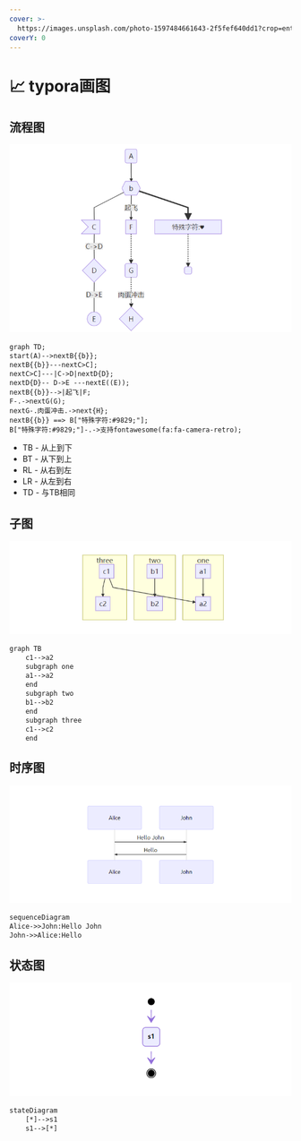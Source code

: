```yaml
---
cover: >-
  https://images.unsplash.com/photo-1597484661643-2f5fef640dd1?crop=entropy&cs=srgb&fm=jpg&ixid=MnwxOTcwMjR8MHwxfHNlYXJjaHw3fHx0b29sfGVufDB8fHx8MTY0NjAwOTM4NQ&ixlib=rb-1.2.1&q=85
coverY: 0
---
```


# 📈 typora画图

## 流程图

![](<../.gitbook/assets/image (9) (1) (1) (1).png>)

```mermaid
graph TD;
start(A)-->nextB{{b}};
nextB{{b}}---nextC>C];
nextC>C]---|C->D|nextD{D};
nextD{D}-- D->E ---nextE((E));
nextB{{b}}-->|起飞|F;
F-.->nextG(G);
nextG-.肉蛋冲击.->next{H};
nextB{{b}} ==> B["特殊字符:#9829;"];
B["特殊字符:#9829;"]-.->支持fontawesome(fa:fa-camera-retro);
```

* TB - 从上到下
* BT - 从下到上
* RL - 从右到左
* LR - 从左到右
* TD - 与TB相同

## 子图

![](<../.gitbook/assets/image (10) (1) (1) (1).png>)

```mermaid
graph TB
    c1-->a2
    subgraph one
    a1-->a2
    end
    subgraph two
    b1-->b2
    end
    subgraph three
    c1-->c2
    end
```

## 时序图

![](<../.gitbook/assets/image (8) (2) (1).png>)

```mermaid
sequenceDiagram 
Alice->>John:Hello John
John->>Alice:Hello
```

## 状态图

![](<../.gitbook/assets/image (6) (1) (1).png>)

```mermaid
stateDiagram
	[*]-->s1
	s1-->[*]
```
